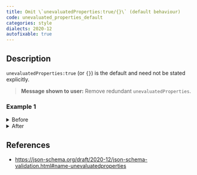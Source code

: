 ```yaml
---
title: Omit \`unevaluatedProperties:true/{}\` (default behaviour)
code: unevaluated_properties_default
categories: style
dialects: 2020-12
autofixable: true
---
```


## Description
`unevaluatedProperties:true` (or `{}`) is the default and need not be stated explicitly.

> **Message shown to user:**
> Remove redundant `unevaluatedProperties`.

### Example 1
<details><summary>Before</summary>

```json
{
  "type": "object",
  "unevaluatedProperties": true
}
```
</details>

<details><summary>After</summary>

```json
{
  "type": "object"
}
```
</details>

## References
* <https://json-schema.org/draft/2020-12/json-schema-validation.html#name-unevaluatedproperties>
